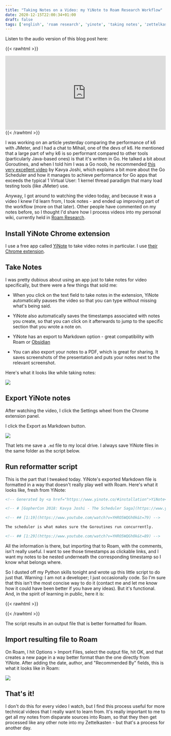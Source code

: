 ```yaml
---
title: "Taking Notes on a Video: my YiNote to Roam Research Workflow"
date: 2020-12-15T22:00:34+01:00
draft: false
tags: ['english', 'roam research', 'yinote', 'taking notes', 'zettelkasten', 'text', 'audio']
---
```


Listen to the audio version of this blog post here:

{{< rawhtml >}}
<iframe src="https://open.spotify.com/embed-podcast/episode/2TzFxvI8tLNUb3yubhdYvP" width="100%" height="232" frameborder="0" allowtransparency="true" allow="encrypted-media"></iframe>
{{< /rawhtml >}}

I was working on an article yesterday comparing the performance of k6 with JMeter, and I had a chat to Mihail, one of the devs of k6. He mentioned that a large part of why k6 is so performant compared to other tools (particularly Java-based ones) is that it's written in Go. He talked a bit about Goroutines, and when I told him I was a Go noob, he recommended [this very excellent video](https://www.youtube.com/watch?v=YHRO5WQGh0k&ab_channel=GopherAcademy) by Kavya Joshi, which explains a bit more about the Go Scheduler and how it manages to achieve performance for Go apps that exceeds the typical 1 Virtual User: 1 kernel thread paradigm that many load testing tools (like JMeter) use.

Anyway, I got around to watching the video today, and because it was a video I knew I'd learn from, I took notes - and ended up improving part of the workflow (more on that later). Other people have commented on my notes before, so I thought I'd share how I process videos into my personal wiki, currently held in [Roam Research](https://roamresearch.com).

## Install YiNote Chrome extension

I use a free app called [YiNote](https://yinote.co/) to take video notes in particular.  I use [their Chrome extension](https://chrome.google.com/webstore/detail/yinote/fhpgggnmdlmekfdpkdgeiccfkignhkdf).

## Take Notes

I was pretty dubious about using an app just to take notes for video specifically, but there were a few things that sold me:

* When you click on the text field to take notes in the extension, YiNote automatically pauses the video so that you can type without missing what's being said.

* YiNote also automatically saves the timestamps associated with notes you create, so that you can click on it afterwards to jump to the specific section that you wrote a note on.

* YiNote has an export to Markdown option - great compatibility with Roam or [Obsidian](https://obsidian.md)

* You can also export your notes to a PDF, which is great for sharing. It saves screenshots of the presentation and puts your notes next to the relevant screenshot.

Here's what it looks like while taking notes:

![](/assets/20201215-01.png)

## Export YiNote notes

After watching the video, I click the Settings wheel from the Chrome extension panel.

I click the Export as Markdown button.

![](/assets/20201215-02.png)

That lets me save a `.md` file to my local drive. I always save YiNote files in the same folder as the script below.

## Run reformatter script

This is the part that I tweaked today. YiNote's exported Markdown file is formatted in a way that doesn't really play well with Roam. Here's what it looks like, fresh from YiNote:

```markdown
<!-- Generated by <a href="https://www.yinote.co/#installation">YiNote</a> -->

<!-- # [GopherCon 2018: Kavya Joshi - The Scheduler Saga](https://www.youtube.com/watch?v=YHRO5WQGh0k) -->

<!-- ## [1:19](https://www.youtube.com/watch?v=YHRO5WQGh0k&t=79) -->

The scheduler is what makes sure the Goroutines run concurrently.

<!-- ## [1:29](https://www.youtube.com/watch?v=YHRO5WQGh0k&t=89) -->
```

All the information is there, but importing that to Roam, with the comments, isn't really useful. I want to see those timestamps as clickable links, and I want my notes to be nested underneath the corresponding timestamp so I know what belongs where.

So I dusted off my Python skills tonight and wrote up this little script to do just that. Warning: I am not a developer; I just occasionally code. So I'm sure that this isn't the most concise way to do it (contact me and let me know how it could have been better if you have any ideas). But it's functional. And, in the spirit of learning in public, here it is:

{{< rawhtml >}}
<script src="https://gist.github.com/nicolevanderhoeven/8d089da1617cdbce13dcd406d1d0b960.js"></script>
{{< /rawhtml >}}

The script results in an output file that is better formatted for Roam.

## Import resulting file to Roam

On Roam, I hit Options > Import Files, select the output file, hit OK, and that creates a new page in a way better format than the one directly from YiNote. After adding the date, author, and "Recommended By" fields, this is what it looks like in Roam:

![](/assets/20201215-03.png)

## That's it!

I don't do this for every video I watch, but I find this process useful for more technical videos that I really want to learn from. It's really important to me to get all my notes from disparate sources into Roam, so that they then get processed like any other note into my Zettelkasten - but that's a process for another day.